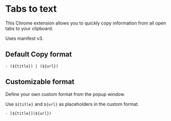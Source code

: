 # Tabs to text

This Chrome extension allows you to quickly copy information from all open tabs to your clipboard.

Uses manifest v3.

## Default Copy format

```
- (${title}) | (${url})
```

## Customizable format 

Define your own custom format from the popup window.

Use `${title}` and `${url}` as placeholders in the custom format.

```
- [${title}](${url})
```
